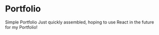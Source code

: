 # Portfolio
Simple Portfolio
Just quickly assembled, hoping to use React in the future for my Portfolio!
